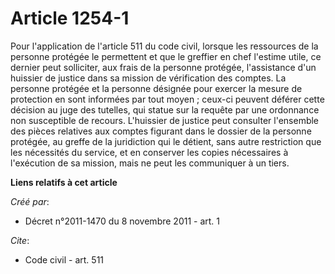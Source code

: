 # Article 1254-1

Pour l'application de l'article 511 du code civil, lorsque les ressources de la personne protégée le permettent et que le
greffier en chef l'estime utile, ce dernier peut solliciter, aux frais de la personne protégée, l'assistance d'un huissier de
justice dans sa mission de vérification des comptes. La personne protégée et la personne désignée pour exercer la mesure de
protection en sont informées par tout moyen ; ceux-ci peuvent déférer cette décision au juge des tutelles, qui statue sur la
requête par une ordonnance non susceptible de recours. L'huissier de justice peut consulter l'ensemble des pièces relatives
aux comptes figurant dans le dossier de la personne protégée, au greffe de la juridiction qui le détient, sans autre
restriction que les nécessités du service, et en conserver les copies nécessaires à l'exécution de sa mission, mais ne peut
les communiquer à un tiers.

**Liens relatifs à cet article**

_Créé par_:

  - Décret n°2011-1470 du 8 novembre 2011 - art. 1

_Cite_:

  - Code civil - art. 511
